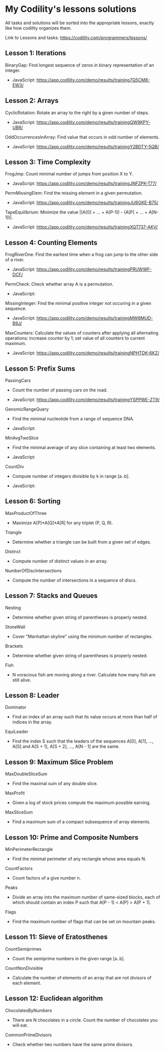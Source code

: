 My Codility's lessons solutions
==============================================

All tasks and solutions will be sorted into the appropriate lessons, exactly like how codility organizes them. 

Link to Lessons and tasks: https://codility.com/programmers/lessons/


Lesson 1: Iterations
--------------------
BinaryGap: Find longest sequence of zeros in binary representation of an integer.
  
- JavaScript: https://app.codility.com/demo/results/training7Q5CM8-EW3/


Lesson 2: Arrays
----------------
CyclicRotation: Rotate an array to the right by a given number of steps.

* JavaScript: https://app.codility.com/demo/results/trainingQW9KPY-UBR/

OddOccurrencesInArray: Find value that occurs in odd number of elements.

* JavaScript: https://app.codility.com/demo/results/trainingY2BDTY-5QB/


Lesson 3: Time Complexity
-------------------------
FrogJmp: Count minimal number of jumps from position X to Y.

* JavaScript: https://app.codility.com/demo/results/trainingJNFZPK-T77/

PermMissingElem: Find the missing element in a given permutation. 

* JavaScript: https://app.codility.com/demo/results/trainingJU6GKE-B75/

TapeEquilibrium: Minimize the value |(A[0] + ... + A[P-1]) - (A[P] + ... + A[N-1])|.

* JavaScript: https://app.codility.com/demo/results/trainingXQT737-AKV/


Lesson 4: Counting Elements
---------------------------
FrogRiverOne: Find the earliest time when a frog can jump to the other side of a river.

* JavaScript: https://app.codility.com/demo/results/trainingPRUWWF-DCF/

PermCheck: Check whether array A is a permutation.

* JavaScript: 

MissingInteger: Find the minimal positive integer not occuring in a given sequence.

* JavaScript: https://app.codility.com/demo/results/trainingMW8MUD-B9J/

MaxCounters: Calculate the values of counters after applying all alternating operations: increase counter by 1; set value of all counters to current maximum.

* JavaScript: https://app.codility.com/demo/results/trainingNPHTDK-6KZ/


Lesson 5: Prefix Sums
--------------------
PassingCars
* Count the number of passing cars on the road.

* JavaScript: https://app.codility.com/demo/results/trainingYSPPWE-ZT9/

GenomicRangeQuery
* Find the minimal nucleotide from a range of sequence DNA.

* JavaScript: 

MinAvgTwoSlice
* Find the minimal average of any slice containing at least two elements.

* JavaScript: 

CountDiv
* Compute number of integers divisible by k in range [a..b].

* JavaScript: 


Lesson 6: Sorting
-----------------
MaxProductOfThree
* Maximize A[P]\*A[Q]\*A[R] for any triplet (P, Q, R).

Triangle
* Determine whether a triangle can be built from a given set of edges.

Distinct
* Compute number of distinct values in an array.

NumberOfDiscIntersections
* Compute the number of intersections in a sequence of discs.


Lesson 7: Stacks and Queues
---------------------------
Nesting
* Determine whether given string of parentheses is properly nested.

StoneWall
* Cover "Manhattan skyline" using the minimum number of rectangles.

Brackets
* Determine whether given string of parentheses is properly nested.

Fish
* N voracious fish are moving along a river. Calculate how many fish are still alive.


Lesson 8: Leader
----------------
Dominator
* Find an index of an array such that its value occurs at more than half of indices in the array. 

EquiLeader
* Find the index S such that the leaders of the sequences A[0], A[1], ..., A[S] and A[S + 1], A[S + 2], ..., A[N - 1] are the same.


Lesson 9: Maximum Slice Problem
-------------------------------
MaxDoubleSliceSum
* Find the maximal sum of any double slice.

MaxProfit
* Given a log of stock prices compute the maximum possible earning.

MaxSliceSum
* Find a maximum sum of a compact subsequence of array elements.


Lesson 10: Prime and Composite Numbers
-------------------------------------
MinPerimeterRectangle
* Find the minimal perimeter of any rectangle whose area equals N.

CountFactors
* Count factors of a give number n.

Peaks
* Divide an array into the maximum number of same-sized blocks, each of which should contain an index P such that A[P - 1] < A[P] > A[P + 1].

Flags
* Find the maximum number of flags that can be set on mountain peaks.


Lesson 11: Sieve of Eratosthenes
-------------------------------
CountSemiprimes
* Count the semiprime numbers in the given range [a..b].

CountNonDivisible
* Calculate the number of elements of an array that are not divisors of each element.


Lesson 12: Euclidean algorithm
------------------------------
ChocolatesByNumbers
* There are N chocolates in a circle. Count the number of chocolates you will eat.


CommonPrimeDivisors
* Check whether two numbers have the same prime divisors.
